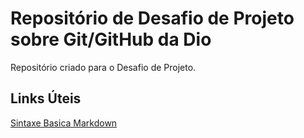 # Repositório de Desafio de Projeto sobre Git/GitHub da Dio
Repositório criado para o Desafio de Projeto.

## Links Úteis 
[Sintaxe Basica Markdown](https://www.markdownguide.org/basic-syntax/)
